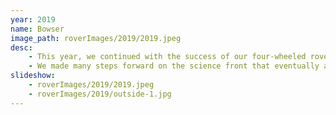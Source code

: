 ```yaml
---
year: 2019
name: Bowser
image_path: roverImages/2019/2019.jpeg
desc:   
    - This year, we continued with the success of our four-wheeled rover from last year with shock absorbing systems. We developed heavy-duty rockers that allowed our rover to easily traverse rocky or uneven terrain. We decided to completely redo our arm to utilize inverse kinematics to take full advantage of the seven degrees of freedom we had available to us, allowing our operators to have a much more seamless experience. We also upgraded our sample acquisition system to have two individual science boxes, with associated separate drills and tubing in order to ensure that any soil samples we collected remained separated. 
    - We made many steps forward on the science front that eventually allowed us to get a perfect score on science at URC. As a partnership between mechanical and science, we designed and fabricated a Raman spectrometer to analyze soil samples without needing to collect them. We also installed a microscope to identify life without collection as well. For the soil we collected, we included ammonia and chlorophyll based tests to detect signs of life.
slideshow: 
    - roverImages/2019/2019.jpeg
    - roverImages/2019/outside-1.jpg
---
```


